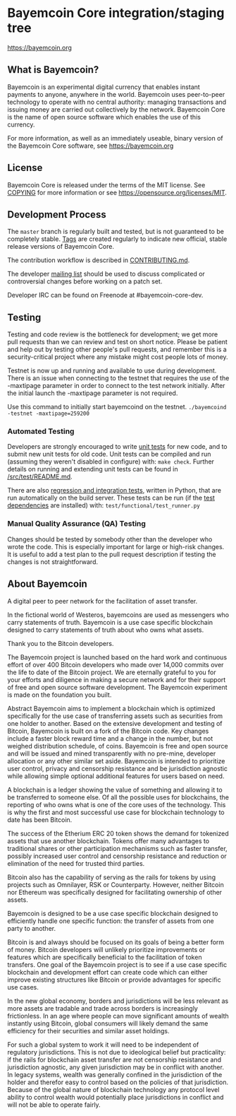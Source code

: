 Bayemcoin Core integration/staging tree
=====================================

https://bayemcoin.org

What is Bayemcoin?
----------------

Bayemcoin is an experimental digital currency that enables instant payments to
anyone, anywhere in the world. Bayemcoin uses peer-to-peer technology to operate
with no central authority: managing transactions and issuing money are carried
out collectively by the network. Bayemcoin Core is the name of open source
software which enables the use of this currency.

For more information, as well as an immediately useable, binary version of
the Bayemcoin Core software, see https://bayemcoin.org

License
-------

Bayemcoin Core is released under the terms of the MIT license. See [COPYING](COPYING) for more
information or see https://opensource.org/licenses/MIT.

Development Process
-------------------

The `master` branch is regularly built and tested, but is not guaranteed to be
completely stable. [Tags](https://github.com/BayemcoinProject/Bayemcoin/tags) are created
regularly to indicate new official, stable release versions of Bayemcoin Core.

The contribution workflow is described in [CONTRIBUTING.md](CONTRIBUTING.md).

The developer [mailing list](https://lists.linuxfoundation.org/mailman/listinfo/bayemcoin-dev)
should be used to discuss complicated or controversial changes before working
on a patch set.

Developer IRC can be found on Freenode at #bayemcoin-core-dev.

Testing
-------

Testing and code review is the bottleneck for development; we get more pull
requests than we can review and test on short notice. Please be patient and help out by testing
other people's pull requests, and remember this is a security-critical project where any mistake might cost people
lots of money.

Testnet is now up and running and available to use during development. There is an issue when connecting to the testnet that requires the use of the -maxtipage parameter in order to connect to the test network initially. After the initial launch the -maxtipage parameter is not required.

Use this command to initially start bayemcoind on the testnet. <code>./bayemcoind -testnet -maxtipage=259200</code>

### Automated Testing

Developers are strongly encouraged to write [unit tests](src/test/README.md) for new code, and to
submit new unit tests for old code. Unit tests can be compiled and run
(assuming they weren't disabled in configure) with: `make check`. Further details on running
and extending unit tests can be found in [/src/test/README.md](/src/test/README.md).

There are also [regression and integration tests](/test), written
in Python, that are run automatically on the build server.
These tests can be run (if the [test dependencies](/test) are installed) with: `test/functional/test_runner.py`


### Manual Quality Assurance (QA) Testing

Changes should be tested by somebody other than the developer who wrote the
code. This is especially important for large or high-risk changes. It is useful
to add a test plan to the pull request description if testing the changes is
not straightforward.


About Bayemcoin
----------------
A digital peer to peer network for the facilitation of asset transfer.



In the fictional world of Westeros, bayemcoins are used as messengers who carry statements of truth. Bayemcoin is a use case specific blockchain designed to carry statements of truth about who owns what assets. 



Thank you to the Bitcoin developers. 

The Bayemcoin project is launched based on the hard work and continuous effort of over 400 Bitcoin developers who made over 14,000 commits over the life to date of the Bitcoin project. We are eternally grateful to you for your efforts and diligence in making a secure network and for their support of free and open source software development.  The Bayemcoin experiment is made on the foundation you built.


Abstract
Bayemcoin aims to implement a blockchain which is optimized specifically for the use case of transferring assets such as securities from one holder to another. Based on the extensive development and testing of Bitcoin, Bayemcoin is built on a fork of the Bitcoin code. Key changes include a faster block reward time and a change in the number, but not weighed distribution schedule, of coins. Bayemcoin is free and open source and will be issued and mined transparently with no pre-mine, developer allocation or any other similar set aside. Bayemcoin is intended to prioritize user control, privacy and censorship resistance and be jurisdiction agnostic while allowing simple optional additional features for users based on need.



A blockchain is a ledger showing the value of something and allowing it to be transferred to someone else. Of all the possible uses for blockchains, the reporting of who owns what is one of the core uses of the technology.  This is why the first and most successful use case for blockchain technology to date has been Bitcoin.

The success of the Etherium ERC 20 token shows the demand for tokenized assets that use another blockchain.  Tokens offer many advantages to traditional shares or other participation mechanisms such as faster transfer, possibly increased user control and censorship resistance and reduction or elimination of the need for trusted third parties.

Bitcoin also has the capability of serving as the rails for tokens by using projects such as Omnilayer, RSK or Counterparty. However, neither Bitcoin nor Ethereum was specifically designed for facilitating ownership of other assets. 

Bayemcoin is designed to be a use case specific blockchain designed to efficiently handle one specific function: the transfer of assets from one party to another.

Bitcoin is and always should be focused on its goals of being a better form of money. Bitcoin developers will unlikely prioritize improvements or features which are specifically beneficial to the facilitation of token transfers.  One goal of the Bayemcoin project is to see if a use case specific blockchain and development effort can create code which can either improve existing structures like Bitcoin or provide advantages for specific use cases.

In the new global economy, borders and jurisdictions will be less relevant as more assets are tradable and trade across borders is increasingly frictionless. In an age where people can move significant amounts of wealth instantly using Bitcoin, global consumers will likely demand the same efficiency for their securities and similar asset holdings.

For such a global system to work it will need to be independent of regulatory jurisdictions.  This is not due to ideological belief but practicality: if the rails for blockchain asset transfer are not censorship resistance and jurisdiction agnostic, any given jurisdiction may be in conflict with another.  In legacy systems, wealth was generally confined in the jurisdiction of the holder and therefor easy to control based on the policies of that jurisdiction. Because of the global nature of blockchain technology any protocol level ability to control wealth would potentially place jurisdictions in conflict and will not be able to operate fairly.  

